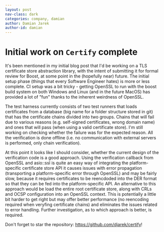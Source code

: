 ```yaml
---
layout: post
nav-class: dark
categories: company, damian
author: Damian Jarek
author-id: damian
---
```

# Initial work on `Certify` complete
It's been mentioned in my initial blog post that I'd be working on a TLS
certificate store abstraction library, with the intent of submitting it for
formal review for Boost, at some point in the (hopefully near) future.
The initial setup phase (things that every Software Engineer hates) is more
or less complete. CI setup was a bit tricky - getting OpenSSL to run with
the boost build system on both Windows and Linux (and in the future MacOS)
has provided a lot of "fun" thanks to the inherent weirdness of OpenSSL.

The test harness currently consists of two test runners that loads certificates
from a database (big name for a folder structure stored in git) that has the
certificate chains divided into two groups. Chains that will fail due to various
reasons (e.g. self-signed certificates, wrong domain name) and ones that will pass
(when using a valid certificate store). I'm still working on checking whether
the failure was for the expected reason. All the verification is done offline
(i.e. no communication with external servers is performed, only chain verification).

At this point it looks like I should consider, whether the current design of
the verification code is a good approach. Using the verification callback
from OpenSSL and asio::ssl is quite an easy way of integrating the platform-specific
certificate store API it causes issues with error propagation (transporting a platform-specific
error through OpenSSL) and may be fairly slow, because it requires certificates to be
reencdoded into the DER format so that they can be fed into the platform-specific API.
An alternative to this approach would be load the entire root certificate store, along with CRLs and
OCSP configuration into an OpenSSL context. This is potentially a little bit harder to get right but
may offer better performance (no reencoding required when veryfing certificate chains) and eliminates
the issues related to error handling. Further investigation, as to which approach is better, is required.

Don't forget to star the repository: https://github.com/djarek/certify!
